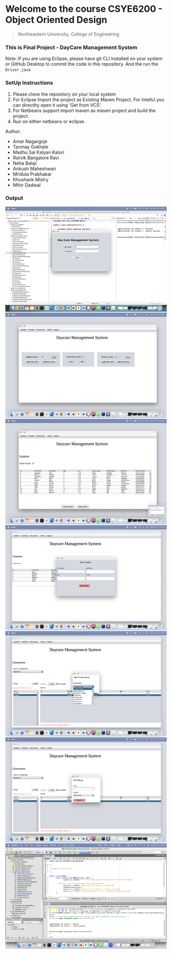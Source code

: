 
# Welcome to the course CSYE6200 - Object Oriented Design
> Northeastern University, College of Engineering

### This is Final Project - DayCare Management System

Note: If you are using Eclipse, please have git CLI installed on your system or GitHub Desktop to commit the code in this repository. And the run the `Driver.java`

### SetUp Instructions
1. Please clone the repository on your local system
2. For Eclipse Import the project as Existing Maven Project, For IntelliJ you can directlty open it using 'Get from VCS'.
3. For Netbeans support import maven as maven project and build the project.
4. Run on either netbeans or eclipse.


Author:
- Amar Nagargoje
- Tanmay Gokhale
- Madhu Sai Kalyan Kaluri
- Rutvik Bangalore Ravi
- Neha Balaji
- Ankush Maheshwari
- Mridula Prabhakar
- Khushank Mistry
- Mihir Dadwal


### Output

<img src="./output/login.png">
<img src="./output/home.png">
<img src="./output/studentsV.png">
<img src="./output/teacher.png">
<img src="./output/class.png">
<img src="./output/group.png">
<img src="./output/build.png">
